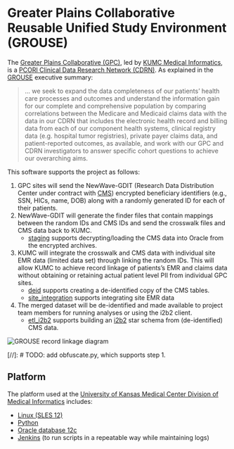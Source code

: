# Greater Plains Collaborative Reusable Unified Study Environment (GROUSE)

The [Greater Plains Collaborative (GPC)][GPC], led by
[KUMC Medical Informatics][miea], is a
[PCORI Clinical Data Research Network (CDRN)][CDRN].  As explained in
the [GROUSE][] executive summary:

> ... we seek to expand the data completeness of our patients’ health
> care processes and outcomes and understand the information gain for
> our complete and comprehensive population by comparing correlations
> between the Medicare and Medicaid claims data with the data in our
> CDRN that includes the electronic health record and billing data
> from each of our component health systems, clinical registry data
> (e.g. hospital tumor registries), private payer claims data, and
> patient-reported outcomes, as available, and work with our GPC and
> CDRN investigators to answer specific cohort questions to achieve
> our overarching aims.

This software supports the project as follows:

  1. GPC sites will send the NewWave-GDIT (Research Data Distribution
     Center under contract with [CMS][]) encrypted beneficiary identifiers
     (e.g., SSN, HICs, name, DOB) along with a randomly generated ID
     for each of their patients.
  2. NewWave-GDIT will generate the finder files that contain mappings
     between the random IDs and CMS IDs and send the crosswalk files
     and CMS data back to KUMC.
     - [staging](staging/README.md) supports decrypting/loading the CMS
        data into Oracle from the encrypted archives.
  3. KUMC will integrate the crosswalk and CMS data with individual
     site EMR data (limited data set) through linking the random
     IDs. This will allow KUMC to achieve record linkage of patients’s
     EMR and claims data without obtaining or retaining actual patient
     level PII from individual GPC sites.
     - [deid](deid/README.md) supports creating a de-identified
       copy of the CMS tables.
     - [site_integration](site_integration/README.md) supports
	   integrating site EMR data
  4. The merged dataset will be de-identified and made available to
     project team members for running analyses or using the i2b2
     client.
     - [etl_i2b2](etl_i2b2/README.md) supports building an [i2b2][] star
       schema from (de-identified) CMS data.

![GROUSE record linkage diagram](https://informatics.gpcnetwork.org/trac/Project/raw-attachment/wiki/GROUSE/grouse-record-linkage-diagram.png)

[//]: # TODO: add obfuscate.py, which supports step 1.

## Platform

The platform used at the
[University of Kansas Medical Center Division of Medical Informatics][miea] includes:

* [Linux (SLES 12)](https://www.suse.com/products/server/)
* [Python](https://www.python.org/)
* [Oracle database 12c](https://www.oracle.com/database/index.html)
* [Jenkins](https://jenkins.io/) (to run scripts in a repeatable way while maintaining logs)

[GROUSE]: https://informatics.gpcnetwork.org/trac/Project/wiki/GROUSE
[GPC]: http://gpcnetwork.org/
[CDRN]: http://www.pcori.org/research-results/pcornet-national-patient-centered-clinical-research-network/clinical-data-and-0
[miea]: http://www.kumc.edu/miea.html
[i2b2]: https://www.i2b2.org/
[ResDAC]: http://www.resdac.org/about-resdac/our-services
[CMS]: https://www.cms.gov/
